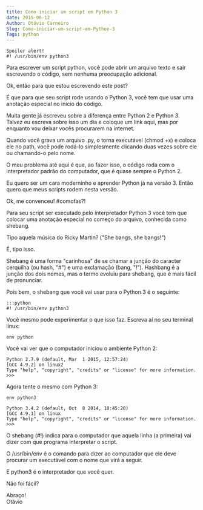 ```yaml
---
title: Como iniciar um script em Python 3
date: 2015-06-12
Author: Otávio Carneiro
Slug: Como-iniciar-um-script-em-Python-3
Tags: python
---
```


    Spoiler alert! 
    #! /usr/bin/env python3

Para escrever um script python, você pode abrir um arquivo texto e sair escrevendo o código, sem nenhuma preocupação adicional. 

Ok, então para que estou escrevendo este post?

É que para que seu script rode usando o Python 3, você tem que usar uma anotação especial no início do código.

Muita gente já escreveu sobre a diferença entre Python 2 e Python 3. Talvez eu escreva sobre isso um dia e coloque um link aqui, mas por enquanto vou deixar vocês procurarem na internet.

Quando você grava um arquivo .py, o torna executável (chmod +x) e coloca ele no path, você pode rodá-lo simplesmente clicando duas vezes sobre ele ou chamando-o pelo nome. 

O meu problema até aqui é que, ao fazer isso, o código roda com o interpretador padrão do computador, que é quase sempre o Python 2. 

Eu quero ser um cara moderninho e aprender Python já na versão 3. Então quero que meus scripts rodem nesta versão. 

Ok, me convenceu! #comofas?!

Para seu script ser executado pelo interpretador Python 3 você tem que colocar uma anotação especial no começo do arquivo, conhecida como shebang. 

Tipo aquela música do Ricky Martin? ("She bangs, she bangs!") 

É, tipo isso.

Shebang é uma forma "carinhosa" de se chamar a junção do caracter cerquilha (ou hash, "#") e uma exclamação (bang, "!"). Hashbang é a junção dos dois nomes, mas o termo evoluiu para shebang, que é mais fácil de pronunciar.

Pois bem, o shebang que você vai usar para o Python 3 é o seguinte:

    :::python
    #! /usr/bin/env python3

Você mesmo pode experimentar o que isso faz. Escreva aí no seu terminal linux:

    env python
    
Você vai ver que o computador iniciou o ambiente Python 2:

    Python 2.7.9 (default, Mar  1 2015, 12:57:24) 
    [GCC 4.9.2] on linux2
    Type "help", "copyright", "credits" or "license" for more information.
    >>> 

Agora tente o mesmo com Python 3:

    env python3
    
    Python 3.4.2 (default, Oct  8 2014, 10:45:20) 
    [GCC 4.9.1] on linux
    Type "help", "copyright", "credits" or "license" for more information.
    >>> 

O shebang (#!) indica para o computador que aquela linha (a primeira) vai dizer com que programa interpretar o script.

O /usr/bin/env é o comando para dizer ao computador que ele deve procurar um executável com o nome que virá a seguir.

E python3 é o interpretador que você quer.

Não foi fácil?

Abraço!  
Otávio

